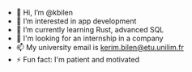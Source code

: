 - 👋 Hi, I’m @kbilen
- 👀 I’m interested in app development
- 🌱 I’m currently learning Rust, advanced SQL
- 💞️ I'm looking for an internship in a company
- 📫 My university email is kerim.bilen@etu.unilim.fr
- ⚡ Fun fact: I'm patient and motivated
